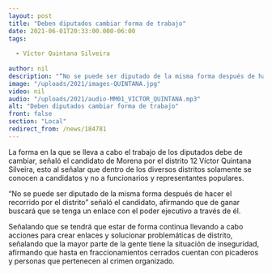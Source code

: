 ```yaml
---
layout: post
title: "Deben diputados cambiar forma de trabajo"
date: 2021-06-01T20:33:00.000-06:00
tags:
  
  - Víctor Quintana Silveira
  
author: nil
description: "“No se puede ser diputado de la misma forma después de hacer el recorrido por el distrito”"
image: "/uploads/2021/images-QUINTANA.jpg"
video: nil
audio: "/uploads/2021/audio-MM01_VICTOR_QUINTANA.mp3"
alt: "Deben diputados cambiar forma de trabajo"
front: false
section: "Local"
redirect_from: /news/184781
---
```


La forma en la que se lleva a cabo el trabajo de los diputados debe de cambiar, señaló el candidato de Morena por el distrito 12 Víctor Quintana Silveira, esto al señalar que dentro de los diversos distritos solamente se conocen a candidatos y no a funcionarios y representantes populares.

“No se puede ser diputado de la misma forma después de hacer el recorrido por el distrito” señaló el candidato, afirmando que de ganar buscará que se tenga un enlace con el poder ejecutivo a través de él.

Señalando que se tendrá que estar de forma continua llevando a cabo acciones para crear enlaces y solucionar problemáticas de distrito, señalando que la mayor parte de la gente tiene la situación de inseguridad, afirmando que hasta en fraccionamientos cerrados cuentan con picaderos y personas que pertenecen al crimen organizado.
